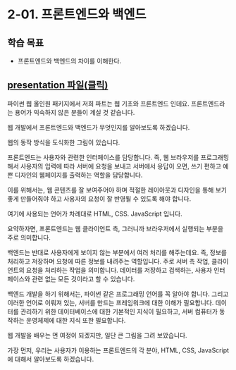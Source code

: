 # 2-01. 프론트엔드와 백엔드

## 학습 목표

- 프론트엔드와 백엔드의 차이를 이해한다.

## [presentation 파일(클릭)](./presentation/ch02-01.pdf)

파이썬 웹 올인원 패키지에서 저희 파트는 웹 기초와 프론트엔드 인데요. 프론트엔드라는 용어가 익숙하지 않은 분들이 계실 것 같습니다.

웹 개발에서 프론트엔드와 백엔드가 무엇인지를 알아보도록 하겠습니다.

웹의 동작 방식을 도식화한 그림이 있습니다.

프론트엔드는 사용자와 관련한 인터페이스를 담당합니다. 즉, 웹 브라우저를 프로그래밍해서 사용자의 입력에 따라 서버에 요청을 보내고
서버에서 응답이 오면, 쓰기 편하고 예쁜 디자인의 웹페이지를 출력하는 역할을 담당합니다.

이를 위해서는, 웹 콘텐츠를 잘 보여주어야 하며 적절한 레이아웃과 디자인을 통해 보기 좋게 만들어줘야 하고 사용자의 요청이 잘 반영될 수 있도록 해야 합니다.

여기에 사용되는 언어가 차례대로 HTML, CSS. JavaScript 입니다.

요약하자면, 프론트엔드는 웹 클라이언트 측, 그러니까 브라우저에서 실행되는 부분을 주로 의미합니다.

백엔드는 반대로 사용자에게 보이지 않는 부분에서 여러 처리를 해주는데요. 즉, 정보를 처리하고 저장하며 요청에 따른 정보를 내려주는 역할입니다. 주로 서버 측 작업, 클라이언트의 요청을 처리하는 작업을 의미합니다. 데이터를 저장하고 검색하는, 사용자 인터페이스와 관련 없는 모든 것이라고 할 수 있습니다.

백엔드 개발을 하기 위해서는, 파이썬 같은 프로그래밍 언어를 꼭 알아야 합니다. 그리고 이러한 언어로 이뤄져 있는, 서버를 만드는 프레임워크에 대한 이해가 필요합니다. 데이터를 관리하기 위한 데이터베이스에 대한 기본적인 지식이 필요하고, 서버 컴퓨터가 동작하는 운영체제에 대한 지식 또한 필요합니다.

웹 개발을 배우는 먼 여정이 되겠지만, 일단 큰 그림을 그려 보았습니다.

가장 먼저, 우리는 사용자가 이용하는 프론트엔드의 각 분야, HTML, CSS, JavaScript에 대해서 알아보도록 하겠습니다.
